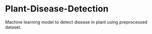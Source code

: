 # Plant-Disease-Detection
Machine learning model to detect disease in plant using preprocessed dataset. 

